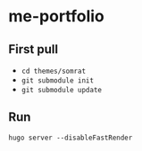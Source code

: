 # me-portfolio

## First pull

- `cd themes/somrat`
- `git submodule init`
- `git submodule update`


## Run

`hugo server --disableFastRender`